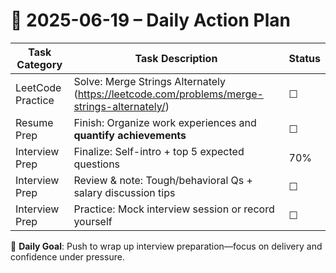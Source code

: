 # 📌 2025-06-19 – Daily Action Plan

| Task Category         | Task Description                                                                 | Status |
|----------------------|------------------------------------------------------------------------------------|--------|
| LeetCode Practice     | Solve: Merge Strings Alternately (https://leetcode.com/problems/merge-strings-alternately/) | ☐      |
| Resume Prep           | Finish: Organize work experiences and **quantify achievements**                   | ☐      |
| Interview Prep        | Finalize: Self-intro + top 5 expected questions                                   | 70%      |
| Interview Prep        | Review & note: Tough/behavioral Qs + salary discussion tips                       | ☐      |
| Interview Prep        | Practice: Mock interview session or record yourself                              | ☐      |

🎯 **Daily Goal**: Push to wrap up interview preparation—focus on delivery and confidence under pressure.
